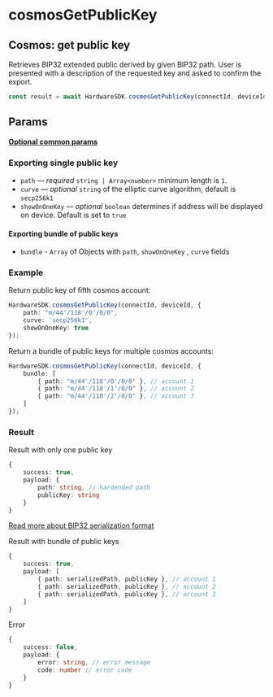 # cosmosGetPublicKey

## Cosmos: get public key

Retrieves BIP32 extended public derived by given BIP32 path. User is presented with a description of the requested key and asked to confirm the export.

```typescript
const result = await HardwareSDK.cosmosGetPublicKey(connectId, deviceId, params);
```

## Params

****[**Optional common params**](../common-params.md)****

### Exporting single public key

* `path` — _required_ `string | Array<number>` minimum length is `1`.&#x20;
* `curve` — _optional_ `string` of the elliptic curve algorithm, default is `secp256k1`
* `showOnOneKey` — _optional_ `boolean` determines if address will be displayed on device. Default is set to `true`

#### Exporting bundle of public keys

* `bundle` - `Array` of Objects with `path`, `showOnOneKey` , `curve` fields

### Example

Return public key of fifth cosmos account:

```typescript
HardwareSDK.cosmosGetPublicKey(connectId, deviceId, {
    path: "m/44'/118'/0'/0/0",
    curve: 'secp256k1',
    showOnOneKey: true
});
```

Return a bundle of public keys for multiple cosmos accounts:

```typescript
HardwareSDK.cosmosGetPublicKey(connectId, deviceId, {
    bundle: [
        { path: "m/44'/118'/0'/0/0" }, // account 1
        { path: "m/44'/118'/1'/0/0" }, // account 2
        { path: "m/44'/118'/2'/0/0" }, // account 3
    ]
});
```

### Result

Result with only one public key

```typescript
{
    success: true,
    payload: {
        path: string, // hardended path
        publicKey: string
    }
}
```

[Read more about BIP32 serialization format](https://github.com/bitcoin/bips/blob/master/bip-0032.mediawiki#Serialization\_format)

Result with bundle of public keys

```typescript
{
    success: true,
    payload: [
        { path: serializedPath, publicKey }, // account 1
        { path: serializedPath, publicKey }, // account 2
        { path: serializedPath, publicKey }, // account 3
    ]
}
```

Error

```typescript
{
    success: false,
    payload: {
        error: string, // error message
        code: number // error code
    }
}
```
